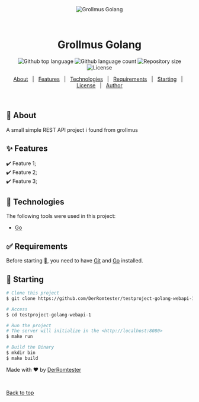<div align="center" id="top"> 
  <img src="./.github/app.gif" alt="Grollmus Golang" />

  &#xa0;

  <!-- <a href="https://grollmosgolang.netlify.app">Demo</a> -->
</div>

<h1 align="center">Grollmus Golang</h1>

<p align="center">
  <img alt="Github top language" src="https://img.shields.io/github/languages/top/DerRomtester/testproject-golang-webapi-1">

  <img alt="Github language count" src="https://img.shields.io/github/languages/count/DerRomtester/testproject-golang-webapi-1">

  <img alt="Repository size" src="https://img.shields.io/github/repo-size/DerRomtester/testproject-golang-webapi-1">

  <img alt="License" src="https://img.shields.io/github/license/DerRomtester/testproject-golang-webapi-1">

  <!-- <img alt="Github issues" src="https://img.shields.io/github/issues/DerRomtester/testproject-golang-webapi-1?color=56BEB8" /> -->

  <!-- <img alt="Github forks" src="https://img.shields.io/github/forks/DerRomtester/testproject-golang-webapi-1?color=56BEB8" /> -->

  <!-- <img alt="Github stars" src="https://img.shields.io/github/stars/DerRomtester/testproject-golang-webapi-1?color=56BEB8" /> -->
</p>

<!-- Status -->

<!-- <h4 align="center"> 
	🚧  Grollmos Golang 🚀 Under construction...  🚧
</h4> 

<hr> -->

<p align="center">
  <a href="#dart-about">About</a> &#xa0; | &#xa0; 
  <a href="#sparkles-features">Features</a> &#xa0; | &#xa0;
  <a href="#rocket-technologies">Technologies</a> &#xa0; | &#xa0;
  <a href="#white_check_mark-requirements">Requirements</a> &#xa0; | &#xa0;
  <a href="#checkered_flag-starting">Starting</a> &#xa0; | &#xa0;
  <a href="#memo-license">License</a> &#xa0; | &#xa0;
  <a href="https://github.com/DerRomtester target="_blank">Author</a>
</p>

<br>

## :dart: About ##

A small simple REST API project i found from grollmus

## :sparkles: Features ##

:heavy_check_mark: Feature 1;\
:heavy_check_mark: Feature 2;\
:heavy_check_mark: Feature 3;

## :rocket: Technologies ##

The following tools were used in this project:

- [Go](https://go.dev/)

## :white_check_mark: Requirements ##

Before starting :checkered_flag:, you need to have [Git](https://git-scm.com) and [Go](https://go.dev) installed.

## :checkered_flag: Starting ##

```bash
# Clone this project
$ git clone https://github.com/DerRomtester/testproject-golang-webapi-1.git

# Access
$ cd testproject-golang-webapi-1

# Run the project 
# The server will initialize in the <http://localhost:8080>
$ make run

# Build the Binary
$ mkdir bin
$ make build

```


Made with :heart: by <a href="https://github.com/DerRomtester" target="_blank">DerRomtester</a>

&#xa0;

<a href="#top">Back to top</a>
